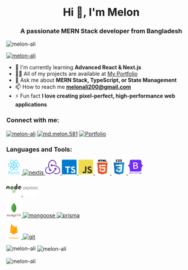 <h1 align="center">Hi 👋, I'm Melon</h1>
<h3 align="center">A passionate MERN Stack developer from Bangladesh</h3>

<p align="left"> <img src="https://komarev.com/ghpvc/?username=melon-ali&label=Profile%20views&color=0e75b6&style=flat" alt="melon-ali" /> </p>

<p align="left"> <a href="https://github.com/ryo-ma/github-profile-trophy"><img src="https://github-profile-trophy.vercel.app/?username=melon-ali" alt="melon-ali" /></a> </p>

- 🌱 I'm currently learning **Advanced React & Next.js**
- 👨‍💻 All of my projects are available at [My Portfolio](https://nextjs-portfolio-beta-murex.vercel.app/)
- 💬 Ask me about **MERN Stack, TypeScript, or State Management**
- 📫 How to reach me **melonali200@gmail.com**
- ⚡ Fun fact **I love creating pixel-perfect, high-performance web applications**

<h3 align="left">Connect with me:</h3>
<p align="left">
<a href="https://linkedin.com/in/melon-ali-53b827196" target="blank"><img align="center" src="https://raw.githubusercontent.com/rahuldkjain/github-profile-readme-generator/master/src/images/icons/Social/linked-in-alt.svg" alt="melon-ali" height="30" width="40" /></a>
<a href="https://fb.com/md.melon.581" target="blank"><img align="center" src="https://raw.githubusercontent.com/rahuldkjain/github-profile-readme-generator/master/src/images/icons/Social/facebook.svg" alt="md.melon.581" height="30" width="40" /></a>
<a href="https://nextjs-portfolio-beta-murex.vercel.app/" target="blank"><img align="center" src="https://www.vectorlogo.zone/logos/vercel/vercel-icon.svg" alt="Portfolio" height="30" width="40" /></a>
</p>

<h3 align="left">Languages and Tools:</h3>
<p align="left"> 
  <!-- Frontend -->
  <a href="https://reactjs.org/" target="_blank" rel="noreferrer"> <img src="https://raw.githubusercontent.com/devicons/devicon/master/icons/react/react-original-wordmark.svg" alt="react" width="40" height="40"/> </a>
  <a href="https://nextjs.org/" target="_blank" rel="noreferrer"> <img src="https://cdn.worldvectorlogo.com/logos/nextjs-2.svg" alt="nextjs" width="40" height="40"/> </a>
  <a href="https://redux.js.org" target="_blank" rel="noreferrer"> <img src="https://raw.githubusercontent.com/devicons/devicon/master/icons/redux/redux-original.svg" alt="redux" width="40" height="40"/> </a>
  <a href="https://www.typescriptlang.org/" target="_blank" rel="noreferrer"> <img src="https://raw.githubusercontent.com/devicons/devicon/master/icons/typescript/typescript-original.svg" alt="typescript" width="40" height="40"/> </a>
  <a href="https://developer.mozilla.org/en-US/docs/Web/JavaScript" target="_blank" rel="noreferrer"> <img src="https://raw.githubusercontent.com/devicons/devicon/master/icons/javascript/javascript-original.svg" alt="javascript" width="40" height="40"/> </a>
  <a href="https://www.w3.org/html/" target="_blank" rel="noreferrer"> <img src="https://raw.githubusercontent.com/devicons/devicon/master/icons/html5/html5-original-wordmark.svg" alt="html5" width="40" height="40"/> </a>
  <a href="https://www.w3schools.com/css/" target="_blank" rel="noreferrer"> <img src="https://raw.githubusercontent.com/devicons/devicon/master/icons/css3/css3-original-wordmark.svg" alt="css3" width="40" height="40"/> </a>
  <a href="https://getbootstrap.com" target="_blank" rel="noreferrer"> <img src="https://raw.githubusercontent.com/devicons/devicon/master/icons/bootstrap/bootstrap-plain-wordmark.svg" alt="bootstrap" width="40" height="40"/> </a>
  
  <!-- Backend -->
  <a href="https://nodejs.org" target="_blank" rel="noreferrer"> <img src="https://raw.githubusercontent.com/devicons/devicon/master/icons/nodejs/nodejs-original-wordmark.svg" alt="nodejs" width="40" height="40"/> </a>
  <a href="https://expressjs.com" target="_blank" rel="noreferrer"> <img src="https://raw.githubusercontent.com/devicons/devicon/master/icons/express/express-original-wordmark.svg" alt="express" width="40" height="40"/> </a>
  
  <!-- Databases -->
  <a href="https://www.mongodb.com/" target="_blank" rel="noreferrer"> <img src="https://raw.githubusercontent.com/devicons/devicon/master/icons/mongodb/mongodb-original-wordmark.svg" alt="mongodb" width="40" height="40"/> </a>
  <a href="https://mongoosejs.com/" target="_blank" rel="noreferrer"> <img src="https://raw.githubusercontent.com/simple-icons/simple-icons/master/icons/mongoose.svg" alt="mongoose" width="40" height="40"/> </a>
  <a href="https://www.prisma.io/" target="_blank" rel="noreferrer"> <img src="https://cdn.worldvectorlogo.com/logos/prisma-3.svg" alt="prisma" width="40" height="40"/> </a>
  
  <!-- Tools -->
  <a href="https://firebase.google.com/" target="_blank" rel="noreferrer"> <img src="https://raw.githubusercontent.com/devicons/devicon/master/icons/firebase/firebase-plain-wordmark.svg" alt="firebase" width="40" height="40"/> </a>
  <a href="https://git-scm.com/" target="_blank" rel="noreferrer"> <img src="https://www.vectorlogo.zone/logos/git-scm/git-scm-icon.svg" alt="git" width="40" height="40"/> </a>
</p>

<p><img align="left" src="https://github-readme-stats.vercel.app/api/top-langs?username=melon-ali&show_icons=true&locale=en&layout=compact&theme=radical" alt="melon-ali" /></p>

<p>&nbsp;<img align="center" src="https://github-readme-stats.vercel.app/api?username=melon-ali&show_icons=true&locale=en&theme=radical" alt="melon-ali" /></p>

<p><img align="center" src="https://github-readme-streak-stats.herokuapp.com/?user=melon-ali&theme=radical" alt="melon-ali" /></p>
